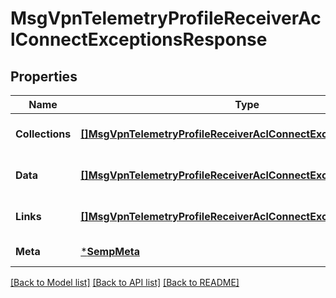 # MsgVpnTelemetryProfileReceiverAclConnectExceptionsResponse

## Properties
Name | Type | Description | Notes
------------ | ------------- | ------------- | -------------
**Collections** | [**[]MsgVpnTelemetryProfileReceiverAclConnectExceptionCollections**](MsgVpnTelemetryProfileReceiverAclConnectExceptionCollections.md) |  | [optional] [default to null]
**Data** | [**[]MsgVpnTelemetryProfileReceiverAclConnectException**](MsgVpnTelemetryProfileReceiverAclConnectException.md) |  | [optional] [default to null]
**Links** | [**[]MsgVpnTelemetryProfileReceiverAclConnectExceptionLinks**](MsgVpnTelemetryProfileReceiverAclConnectExceptionLinks.md) |  | [optional] [default to null]
**Meta** | [***SempMeta**](SempMeta.md) |  | [default to null]

[[Back to Model list]](../README.md#documentation-for-models) [[Back to API list]](../README.md#documentation-for-api-endpoints) [[Back to README]](../README.md)

